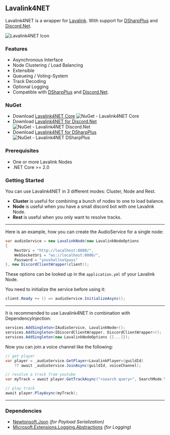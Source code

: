 ## Lavalink4NET

Lavalink4NET is a wrapper for [Lavalink](https://github.com/Frederikam/Lavalink). 
With support for [DSharpPlus](https://github.com/DSharpPlus/DSharpPlus) and [Discord.Net](https://github.com/discord-net/Discord.Net).

![Lavalink4NET Icon](https://imgur.com/DbTYXxY.png)

### Features
- Asynchronous Interface
- Node Clustering / Load Balancing
- Extensible
- Queueing / Voting-System
- Track Decoding
- Optional Logging
- Compatible with [DSharpPlus](https://github.com/DSharpPlus/DSharpPlus) and [Discord.Net](https://github.com/discord-net/Discord.Net).

### NuGet
- Download [Lavalink4NET Core](https://www.nuget.org/packages/Lavalink4NET/) 
![NuGet - Lavalink4NET Core](https://img.shields.io/nuget/vpre/Lavalink4NET.svg)
- Download [Lavalink4NET for Discord.Net](https://www.nuget.org/packages/Lavalink4NET.Discord.NET/) 
![NuGet - Lavalink4NET Discord.Net](https://img.shields.io/nuget/vpre/Lavalink4NET.Discord.Net.svg)
- Download [Lavalink4NET for DSharpPlus](https://www.nuget.org/packages/Lavalink4NET.DSharpPlus/)
![NuGet - Lavalink4NET DSharpPlus](https://img.shields.io/nuget/vpre/Lavalink4NET.DSharpPlus.svg)

### Prerequisites
- One or more Lavalink Nodes
- .NET Core >= 2.0

### Getting Started

You can use Lavalink4NET in 3 different modes: Cluster, Node and Rest.
- **Cluster** is useful for combining a bunch of nodes to one to load balance.
- **Node** is useful when you have a small discord bot with one Lavalink Node.
- **Rest** is useful when you only want to resolve tracks.
___

Here is an example, how you can create the AudioService for a single node:
```csharp
var audioService = new LavalinkNode(new LavalinkNodeOptions
{
	RestUri = "http://localhost:8080/",
	WebSocketUri = "ws://localhost:8080/",
	Password = "youshallnotpass"
}, new DiscordClientWrapper(client));
```

These options can be looked up in the `application.yml` of your Lavalink Node.

You need to initialize the service before using it:
```csharp
client.Ready += () => audioService.InitializeAsync();
```
___
It is recommended to use Lavalink4NET in combination with DependencyInjection:
```csharp
services.AddSingleton<IAudioService, LavalinkNode>();
services.AddSingleton<IDiscordClientWrapper, DiscordClientWrapper>();
services.AddSingleton(new LavalinkNodeOptions {[...]});
```

Now you can join a voice channel like the following:

```csharp
// get player
var player = _audioService.GetPlayer<LavalinkPlayer>(guildId) 
    ?? await _audioService.JoinAsync(guildId, voiceChannel);

// resolve a track from youtube
var myTrack = await player.GetTrackAsync("<search query>", SearchMode.YouTube);

// play track
await player.PlayAsync(myTrack);
```

___

### Dependencies
- [Newtonsoft.Json](https://www.nuget.org/packages/Newtonsoft.Json/) *(for Payload Serialization)*
- [Microsoft.Extensions.Logging.Abstractions](https://www.nuget.org/packages/Microsoft.Extensions.Logging.Abstractions/) *(for Logging)*
